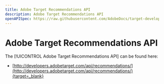 ```yaml
---
title: Adobe Target Recommendations API
description: Adobe Target Recommendations API
openAPISpec: https://raw.githubusercontent.com/AdobeDocs/target-developers/main/src/models-api.json 
---
```


# Adobe Target Recommendations API

The [!UICONTROL Adobe Target Recommendations API] can be found here:

* [http://developers.adobetarget.com/api/recommendations/](http://developers.adobetarget.com/api/recommendations/){target=_blank}